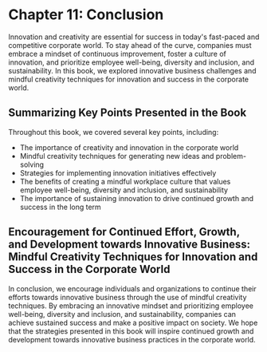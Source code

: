 Chapter 11: Conclusion
======================

Innovation and creativity are essential for success in today's fast-paced and competitive corporate world. To stay ahead of the curve, companies must embrace a mindset of continuous improvement, foster a culture of innovation, and prioritize employee well-being, diversity and inclusion, and sustainability. In this book, we explored innovative business challenges and mindful creativity techniques for innovation and success in the corporate world.

Summarizing Key Points Presented in the Book
--------------------------------------------

Throughout this book, we covered several key points, including:

* The importance of creativity and innovation in the corporate world
* Mindful creativity techniques for generating new ideas and problem-solving
* Strategies for implementing innovation initiatives effectively
* The benefits of creating a mindful workplace culture that values employee well-being, diversity and inclusion, and sustainability
* The importance of sustaining innovation to drive continued growth and success in the long term

Encouragement for Continued Effort, Growth, and Development towards Innovative Business: Mindful Creativity Techniques for Innovation and Success in the Corporate World
------------------------------------------------------------------------------------------------------------------------------------------------------------------------

In conclusion, we encourage individuals and organizations to continue their efforts towards innovative business through the use of mindful creativity techniques. By embracing an innovative mindset and prioritizing employee well-being, diversity and inclusion, and sustainability, companies can achieve sustained success and make a positive impact on society. We hope that the strategies presented in this book will inspire continued growth and development towards innovative business practices in the corporate world.


